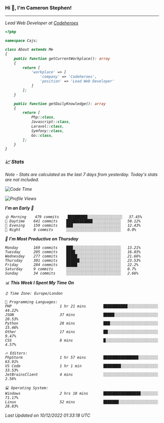 ### Hi 👋, I'm Cameron Stephen!
<hr>
<p><em>Lead Web Developer at <a href="https://codeheroes.co.uk">Codeheroes</a></p>


```php
<?php

namespace Cajs;

class About extends Me
{
    public function getCurrentWorkplace(): array
    {
        return [
            'workplace' => [
                'company' => 'Codeheroes',
                'position' => 'Lead Web Developer'
            ]
        ];
    }

    public function getDailyKnowledge(): array
    {
        return [
            Php::class,
            Javascript::class,
            Laravel::class,
            Symfony::class,
            Go::class,
        ];
    }
}
```

### 📈 Stats
<p><em>Note - Stats are calculated as the last 7 days from yesterday. Today's stats are not included.</em></p>


<!--START_SECTION:waka-->
![Code Time](http://img.shields.io/badge/Code%20Time-3%2C231%20hrs%2024%20mins-blue)

![Profile Views](http://img.shields.io/badge/Profile%20Views-2-blue)

**I'm an Early 🐤** 

```text
🌞 Morning    479 commits    █████████░░░░░░░░░░░░░░░░   37.45% 
🌆 Daytime    641 commits    ████████████░░░░░░░░░░░░░   50.12% 
🌃 Evening    159 commits    ███░░░░░░░░░░░░░░░░░░░░░░   12.43% 
🌙 Night      0 commits      ░░░░░░░░░░░░░░░░░░░░░░░░░   0.0%

```
📅 **I'm Most Productive on Thursday** 

```text
Monday       169 commits    ███░░░░░░░░░░░░░░░░░░░░░░   13.21% 
Tuesday      205 commits    ████░░░░░░░░░░░░░░░░░░░░░   16.03% 
Wednesday    277 commits    █████░░░░░░░░░░░░░░░░░░░░   21.66% 
Thursday     301 commits    ██████░░░░░░░░░░░░░░░░░░░   23.53% 
Friday       284 commits    █████░░░░░░░░░░░░░░░░░░░░   22.2% 
Saturday     9 commits      ░░░░░░░░░░░░░░░░░░░░░░░░░   0.7% 
Sunday       34 commits     ░░░░░░░░░░░░░░░░░░░░░░░░░   2.66%

```


📊 **This Week I Spent My Time On** 

```text
⌚︎ Time Zone: Europe/London

💬 Programming Languages: 
PHP                      1 hr 21 mins        ███████████░░░░░░░░░░░░░░   44.22% 
JSON                     37 mins             █████░░░░░░░░░░░░░░░░░░░░   20.53% 
Python                   28 mins             ███░░░░░░░░░░░░░░░░░░░░░░   15.46% 
Other                    17 mins             ██░░░░░░░░░░░░░░░░░░░░░░░   9.47% 
CSS                      8 mins              █░░░░░░░░░░░░░░░░░░░░░░░░   4.57%

🔥 Editors: 
PhpStorm                 1 hr 57 mins        ████████████████░░░░░░░░░   63.91% 
VS Code                  1 hr 1 min          ████████░░░░░░░░░░░░░░░░░   33.53% 
JetBrainsClient          4 mins              ░░░░░░░░░░░░░░░░░░░░░░░░░   2.56%

💻 Operating System: 
Windows                  2 hrs 10 mins       █████████████████░░░░░░░░   71.17% 
Linux                    52 mins             ███████░░░░░░░░░░░░░░░░░░   28.83%

```


 Last Updated on 10/12/2022 01:33:18 UTC
<!--END_SECTION:waka-->
